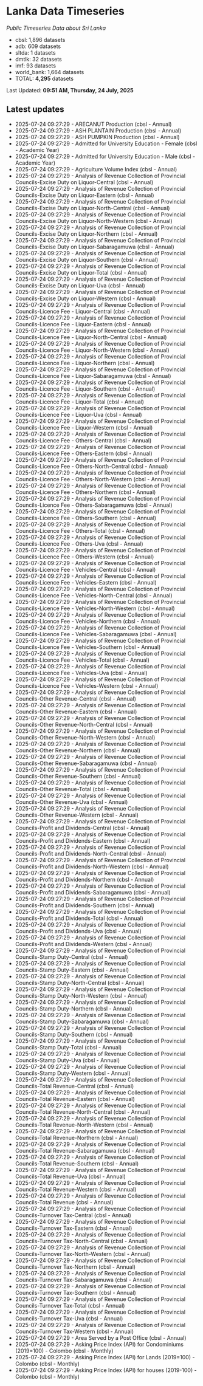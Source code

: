 # Lanka Data Timeseries
*Public Timeseries Data about Sri Lanka*

* cbsl: 1,896 datasets
* adb: 609 datasets
* sltda: 1 datasets
* dmtlk: 32 datasets
* imf: 93 datasets
* world_bank: 1,664 datasets
* TOTAL: **4,295** datasets

Last Updated: **09:51 AM, Thursday, 24 July, 2025**

## Latest updates

* 2025-07-24 09:27:29 - ARECANUT Production (cbsl - Annual)
* 2025-07-24 09:27:29 - ASH PLANTAIN Production (cbsl - Annual)
* 2025-07-24 09:27:29 - ASH PUMPKIN Production (cbsl - Annual)
* 2025-07-24 09:27:29 - Admitted for University Education - Female (cbsl - Academic Year)
* 2025-07-24 09:27:29 - Admitted for University Education - Male (cbsl - Academic Year)
* 2025-07-24 09:27:29 - Agriculture Volume Index (cbsl - Annual)
* 2025-07-24 09:27:29 - Analysis of Revenue Collection of Provincial Councils-Excise Duty on Liquor-Central (cbsl - Annual)
* 2025-07-24 09:27:29 - Analysis of Revenue Collection of Provincial Councils-Excise Duty on Liquor-Eastern (cbsl - Annual)
* 2025-07-24 09:27:29 - Analysis of Revenue Collection of Provincial Councils-Excise Duty on Liquor-North-Central (cbsl - Annual)
* 2025-07-24 09:27:29 - Analysis of Revenue Collection of Provincial Councils-Excise Duty on Liquor-North-Western (cbsl - Annual)
* 2025-07-24 09:27:29 - Analysis of Revenue Collection of Provincial Councils-Excise Duty on Liquor-Northern (cbsl - Annual)
* 2025-07-24 09:27:29 - Analysis of Revenue Collection of Provincial Councils-Excise Duty on Liquor-Sabaragamuwa (cbsl - Annual)
* 2025-07-24 09:27:29 - Analysis of Revenue Collection of Provincial Councils-Excise Duty on Liquor-Southern (cbsl - Annual)
* 2025-07-24 09:27:29 - Analysis of Revenue Collection of Provincial Councils-Excise Duty on Liquor-Total (cbsl - Annual)
* 2025-07-24 09:27:29 - Analysis of Revenue Collection of Provincial Councils-Excise Duty on Liquor-Uva (cbsl - Annual)
* 2025-07-24 09:27:29 - Analysis of Revenue Collection of Provincial Councils-Excise Duty on Liquor-Western (cbsl - Annual)
* 2025-07-24 09:27:29 - Analysis of Revenue Collection of Provincial Councils-Licence Fee - Liquor-Central (cbsl - Annual)
* 2025-07-24 09:27:29 - Analysis of Revenue Collection of Provincial Councils-Licence Fee - Liquor-Eastern (cbsl - Annual)
* 2025-07-24 09:27:29 - Analysis of Revenue Collection of Provincial Councils-Licence Fee - Liquor-North-Central (cbsl - Annual)
* 2025-07-24 09:27:29 - Analysis of Revenue Collection of Provincial Councils-Licence Fee - Liquor-North-Western (cbsl - Annual)
* 2025-07-24 09:27:29 - Analysis of Revenue Collection of Provincial Councils-Licence Fee - Liquor-Northern (cbsl - Annual)
* 2025-07-24 09:27:29 - Analysis of Revenue Collection of Provincial Councils-Licence Fee - Liquor-Sabaragamuwa (cbsl - Annual)
* 2025-07-24 09:27:29 - Analysis of Revenue Collection of Provincial Councils-Licence Fee - Liquor-Southern (cbsl - Annual)
* 2025-07-24 09:27:29 - Analysis of Revenue Collection of Provincial Councils-Licence Fee - Liquor-Total (cbsl - Annual)
* 2025-07-24 09:27:29 - Analysis of Revenue Collection of Provincial Councils-Licence Fee - Liquor-Uva (cbsl - Annual)
* 2025-07-24 09:27:29 - Analysis of Revenue Collection of Provincial Councils-Licence Fee - Liquor-Western (cbsl - Annual)
* 2025-07-24 09:27:29 - Analysis of Revenue Collection of Provincial Councils-Licence Fee - Others-Central (cbsl - Annual)
* 2025-07-24 09:27:29 - Analysis of Revenue Collection of Provincial Councils-Licence Fee - Others-Eastern (cbsl - Annual)
* 2025-07-24 09:27:29 - Analysis of Revenue Collection of Provincial Councils-Licence Fee - Others-North-Central (cbsl - Annual)
* 2025-07-24 09:27:29 - Analysis of Revenue Collection of Provincial Councils-Licence Fee - Others-North-Western (cbsl - Annual)
* 2025-07-24 09:27:29 - Analysis of Revenue Collection of Provincial Councils-Licence Fee - Others-Northern (cbsl - Annual)
* 2025-07-24 09:27:29 - Analysis of Revenue Collection of Provincial Councils-Licence Fee - Others-Sabaragamuwa (cbsl - Annual)
* 2025-07-24 09:27:29 - Analysis of Revenue Collection of Provincial Councils-Licence Fee - Others-Southern (cbsl - Annual)
* 2025-07-24 09:27:29 - Analysis of Revenue Collection of Provincial Councils-Licence Fee - Others-Total (cbsl - Annual)
* 2025-07-24 09:27:29 - Analysis of Revenue Collection of Provincial Councils-Licence Fee - Others-Uva (cbsl - Annual)
* 2025-07-24 09:27:29 - Analysis of Revenue Collection of Provincial Councils-Licence Fee - Others-Western (cbsl - Annual)
* 2025-07-24 09:27:29 - Analysis of Revenue Collection of Provincial Councils-Licence Fee - Vehicles-Central (cbsl - Annual)
* 2025-07-24 09:27:29 - Analysis of Revenue Collection of Provincial Councils-Licence Fee - Vehicles-Eastern (cbsl - Annual)
* 2025-07-24 09:27:29 - Analysis of Revenue Collection of Provincial Councils-Licence Fee - Vehicles-North-Central (cbsl - Annual)
* 2025-07-24 09:27:29 - Analysis of Revenue Collection of Provincial Councils-Licence Fee - Vehicles-North-Western (cbsl - Annual)
* 2025-07-24 09:27:29 - Analysis of Revenue Collection of Provincial Councils-Licence Fee - Vehicles-Northern (cbsl - Annual)
* 2025-07-24 09:27:29 - Analysis of Revenue Collection of Provincial Councils-Licence Fee - Vehicles-Sabaragamuwa (cbsl - Annual)
* 2025-07-24 09:27:29 - Analysis of Revenue Collection of Provincial Councils-Licence Fee - Vehicles-Southern (cbsl - Annual)
* 2025-07-24 09:27:29 - Analysis of Revenue Collection of Provincial Councils-Licence Fee - Vehicles-Total (cbsl - Annual)
* 2025-07-24 09:27:29 - Analysis of Revenue Collection of Provincial Councils-Licence Fee - Vehicles-Uva (cbsl - Annual)
* 2025-07-24 09:27:29 - Analysis of Revenue Collection of Provincial Councils-Licence Fee - Vehicles-Western (cbsl - Annual)
* 2025-07-24 09:27:29 - Analysis of Revenue Collection of Provincial Councils-Other Revenue-Central (cbsl - Annual)
* 2025-07-24 09:27:29 - Analysis of Revenue Collection of Provincial Councils-Other Revenue-Eastern (cbsl - Annual)
* 2025-07-24 09:27:29 - Analysis of Revenue Collection of Provincial Councils-Other Revenue-North-Central (cbsl - Annual)
* 2025-07-24 09:27:29 - Analysis of Revenue Collection of Provincial Councils-Other Revenue-North-Western (cbsl - Annual)
* 2025-07-24 09:27:29 - Analysis of Revenue Collection of Provincial Councils-Other Revenue-Northern (cbsl - Annual)
* 2025-07-24 09:27:29 - Analysis of Revenue Collection of Provincial Councils-Other Revenue-Sabaragamuwa (cbsl - Annual)
* 2025-07-24 09:27:29 - Analysis of Revenue Collection of Provincial Councils-Other Revenue-Southern (cbsl - Annual)
* 2025-07-24 09:27:29 - Analysis of Revenue Collection of Provincial Councils-Other Revenue-Total (cbsl - Annual)
* 2025-07-24 09:27:29 - Analysis of Revenue Collection of Provincial Councils-Other Revenue-Uva (cbsl - Annual)
* 2025-07-24 09:27:29 - Analysis of Revenue Collection of Provincial Councils-Other Revenue-Western (cbsl - Annual)
* 2025-07-24 09:27:29 - Analysis of Revenue Collection of Provincial Councils-Profit and Dividends-Central (cbsl - Annual)
* 2025-07-24 09:27:29 - Analysis of Revenue Collection of Provincial Councils-Profit and Dividends-Eastern (cbsl - Annual)
* 2025-07-24 09:27:29 - Analysis of Revenue Collection of Provincial Councils-Profit and Dividends-North-Central (cbsl - Annual)
* 2025-07-24 09:27:29 - Analysis of Revenue Collection of Provincial Councils-Profit and Dividends-North-Western (cbsl - Annual)
* 2025-07-24 09:27:29 - Analysis of Revenue Collection of Provincial Councils-Profit and Dividends-Northern (cbsl - Annual)
* 2025-07-24 09:27:29 - Analysis of Revenue Collection of Provincial Councils-Profit and Dividends-Sabaragamuwa (cbsl - Annual)
* 2025-07-24 09:27:29 - Analysis of Revenue Collection of Provincial Councils-Profit and Dividends-Southern (cbsl - Annual)
* 2025-07-24 09:27:29 - Analysis of Revenue Collection of Provincial Councils-Profit and Dividends-Total (cbsl - Annual)
* 2025-07-24 09:27:29 - Analysis of Revenue Collection of Provincial Councils-Profit and Dividends-Uva (cbsl - Annual)
* 2025-07-24 09:27:29 - Analysis of Revenue Collection of Provincial Councils-Profit and Dividends-Western (cbsl - Annual)
* 2025-07-24 09:27:29 - Analysis of Revenue Collection of Provincial Councils-Stamp Duty-Central (cbsl - Annual)
* 2025-07-24 09:27:29 - Analysis of Revenue Collection of Provincial Councils-Stamp Duty-Eastern (cbsl - Annual)
* 2025-07-24 09:27:29 - Analysis of Revenue Collection of Provincial Councils-Stamp Duty-North-Central (cbsl - Annual)
* 2025-07-24 09:27:29 - Analysis of Revenue Collection of Provincial Councils-Stamp Duty-North-Western (cbsl - Annual)
* 2025-07-24 09:27:29 - Analysis of Revenue Collection of Provincial Councils-Stamp Duty-Northern (cbsl - Annual)
* 2025-07-24 09:27:29 - Analysis of Revenue Collection of Provincial Councils-Stamp Duty-Sabaragamuwa (cbsl - Annual)
* 2025-07-24 09:27:29 - Analysis of Revenue Collection of Provincial Councils-Stamp Duty-Southern (cbsl - Annual)
* 2025-07-24 09:27:29 - Analysis of Revenue Collection of Provincial Councils-Stamp Duty-Total (cbsl - Annual)
* 2025-07-24 09:27:29 - Analysis of Revenue Collection of Provincial Councils-Stamp Duty-Uva (cbsl - Annual)
* 2025-07-24 09:27:29 - Analysis of Revenue Collection of Provincial Councils-Stamp Duty-Western (cbsl - Annual)
* 2025-07-24 09:27:29 - Analysis of Revenue Collection of Provincial Councils-Total Revenue-Central (cbsl - Annual)
* 2025-07-24 09:27:29 - Analysis of Revenue Collection of Provincial Councils-Total Revenue-Eastern (cbsl - Annual)
* 2025-07-24 09:27:29 - Analysis of Revenue Collection of Provincial Councils-Total Revenue-North-Central (cbsl - Annual)
* 2025-07-24 09:27:29 - Analysis of Revenue Collection of Provincial Councils-Total Revenue-North-Western (cbsl - Annual)
* 2025-07-24 09:27:29 - Analysis of Revenue Collection of Provincial Councils-Total Revenue-Northern (cbsl - Annual)
* 2025-07-24 09:27:29 - Analysis of Revenue Collection of Provincial Councils-Total Revenue-Sabaragamuwa (cbsl - Annual)
* 2025-07-24 09:27:29 - Analysis of Revenue Collection of Provincial Councils-Total Revenue-Southern (cbsl - Annual)
* 2025-07-24 09:27:29 - Analysis of Revenue Collection of Provincial Councils-Total Revenue-Uva (cbsl - Annual)
* 2025-07-24 09:27:29 - Analysis of Revenue Collection of Provincial Councils-Total Revenue-Western (cbsl - Annual)
* 2025-07-24 09:27:29 - Analysis of Revenue Collection of Provincial Councils-Total Revenue (cbsl - Annual)
* 2025-07-24 09:27:29 - Analysis of Revenue Collection of Provincial Councils-Turnover Tax-Central (cbsl - Annual)
* 2025-07-24 09:27:29 - Analysis of Revenue Collection of Provincial Councils-Turnover Tax-Eastern (cbsl - Annual)
* 2025-07-24 09:27:29 - Analysis of Revenue Collection of Provincial Councils-Turnover Tax-North-Central (cbsl - Annual)
* 2025-07-24 09:27:29 - Analysis of Revenue Collection of Provincial Councils-Turnover Tax-North-Western (cbsl - Annual)
* 2025-07-24 09:27:29 - Analysis of Revenue Collection of Provincial Councils-Turnover Tax-Northern (cbsl - Annual)
* 2025-07-24 09:27:29 - Analysis of Revenue Collection of Provincial Councils-Turnover Tax-Sabaragamuwa (cbsl - Annual)
* 2025-07-24 09:27:29 - Analysis of Revenue Collection of Provincial Councils-Turnover Tax-Southern (cbsl - Annual)
* 2025-07-24 09:27:29 - Analysis of Revenue Collection of Provincial Councils-Turnover Tax-Total (cbsl - Annual)
* 2025-07-24 09:27:29 - Analysis of Revenue Collection of Provincial Councils-Turnover Tax-Uva (cbsl - Annual)
* 2025-07-24 09:27:29 - Analysis of Revenue Collection of Provincial Councils-Turnover Tax-Western (cbsl - Annual)
* 2025-07-24 09:27:29 - Area Served by a Post Office (cbsl - Annual)
* 2025-07-24 09:27:29 - Asking Price Index (API) for Condominiums (2019=100) - Colombo (cbsl - Monthly)
* 2025-07-24 09:27:29 - Asking Price Index (API) for Lands (2019=100) - Colombo (cbsl - Monthly)
* 2025-07-24 09:27:29 - Asking Price Index (API) for houses (2019-100) - Colombo (cbsl - Monthly)
